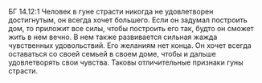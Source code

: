 БГ 14.12:1	Человек в гуне страсти никогда не удовлетворен достигнутым, он всегда хочет большего. Если он задумал построить дом, то приложит все силы, чтобы построить его так, будто он сможет жить в нем вечно. В нем также развивается сильная жажда чувственных удовольствий. Его желаниям нет конца. Он хочет всегда оставаться со своей семьей в своем доме, чтобы и дальше удовлетворять свои чувства. Таковы отличительные признаки гуны страсти.